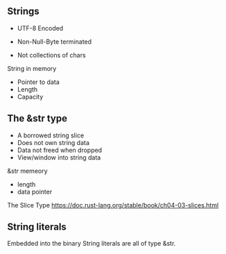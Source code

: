 ## Strings
- UTF-8 Encoded

- Non-Null-Byte terminated

- Not collections of chars

String in memory

- Pointer to data
- Length
- Capacity

## The &str type
- A borrowed string slice
- Does not own string data
- Data not freed when dropped
- View/window into string data

&str memeory
- length
- data pointer

The Slice Type
  https://doc.rust-lang.org/stable/book/ch04-03-slices.html


## String literals
Embedded into the binary
String literals are all of type &str.
